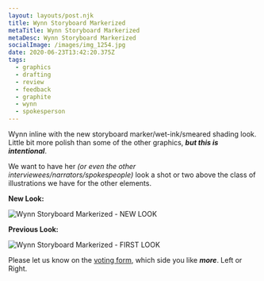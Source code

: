 ```yaml
---
layout: layouts/post.njk
title: Wynn Storyboard Markerized
metaTitle: Wynn Storyboard Markerized
metaDesc: Wynn Storyboard Markerized
socialImage: /images/img_1254.jpg
date: 2020-06-23T13:42:20.375Z
tags:
  - graphics
  - drafting
  - review
  - feedback
  - graphite
  - wynn
  - spokesperson
---
```

Wynn inline with the new storyboard marker/wet-ink/smeared shading look. Little bit more polish than some of the other graphics, ***but this is intentional***. 

We want to have her *(or even the other interviewees/narrators/spokespeople)* look a shot or two above the class of illustrations we have for the other elements.

**New Look:**

![Wynn Storyboard Markerized - NEW LOOK](/images/img_1254.jpg "Wynn Storyboard Markerized - NEW LOOK")

**Previous Look:**

![Wynn Storyboard Markerized - FIRST LOOK](/images/graphite-6.jpg "Wynn Storyboard Markerized - FIRST LOOK")

Please let us know on the [voting form](https://herding-cats.netlify.app/pages/cats-your-vote/), which side you like ***more***. Left or Right.